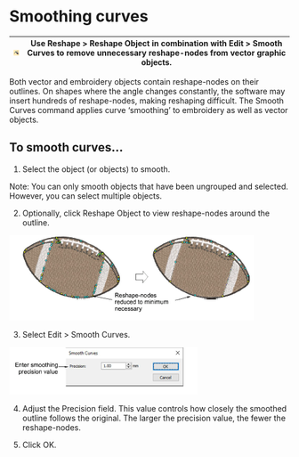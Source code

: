 # Smoothing curves

| ![ReshapeObject.png](assets/ReshapeObject.png) | Use Reshape > Reshape Object in combination with Edit > Smooth Curves to remove unnecessary reshape-nodes from vector graphic objects. |
| ---------------------------------------------- | -------------------------------------------------------------------------------------------------------------------------------------- |

Both vector and embroidery objects contain reshape-nodes on their outlines. On shapes where the angle changes constantly, the software may insert hundreds of reshape-nodes, making reshaping difficult. The Smooth Curves command applies curve ‘smoothing’ to embroidery as well as vector objects.

## To smooth curves...

1. Select the object (or objects) to smooth.

Note: You can only smooth objects that have been ungrouped and selected. However, you can select multiple objects.

2. Optionally, click Reshape Object to view reshape-nodes around the outline.

![vectors00055.png](assets/vectors00055.png)

3. Select Edit > Smooth Curves.

![SmoothCurves.png](assets/SmoothCurves.png)

4. Adjust the Precision field. This value controls how closely the smoothed outline follows the original. The larger the precision value, the fewer the reshape-nodes.

5. Click OK.
